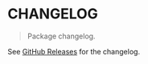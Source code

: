 # CHANGELOG

> Package changelog.

See [GitHub Releases](https://github.com/stdlib-js/simulate-iter-square-wave/releases) for the changelog.